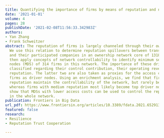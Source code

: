 ```yaml
---
title: Quantifying the importance of firms by means of reputation and network control
date: '2021-01-01'
volume: 4
pages: 28
publishDate: '2021-02-08T11:56:33.342983Z'
authors:
- Yan Zhang
- Frank Schweitzer
abstract: The reputation of firms is largely channeled through their ownership structure.
  We use this relation to determine reputation spillovers between transnational companies
  and their participated companies in an ownership network core of 1318 firms. We
  then apply concepts of network controllability to identify minimum sets of driver
  nodes (MDS) of 314 firms in this network. The importance of these driver nodes is
  classified regarding their control contribution, their operating revenue, and their
  reputation. The latter two are also taken as proxies for the access costs when utilizing
  firms as driver nodes. Using an enrichment analysis, we find that firms with high
  reputation maintain the controllability of the network, but rarely become top drivers,
  whereas firms with medium reputation most likely become top driver nodes. We further
  show that MDSs with lower access costs can be used to control the reputation dynamics
  in the whole network.
publication: Frontiers in Big Data
url_pdf: https://www.frontiersin.org/articles/10.3389/fdata.2021.652913/full
featured: false
research:
- Resilience
- Reputation Trust Cooperation

---
```

